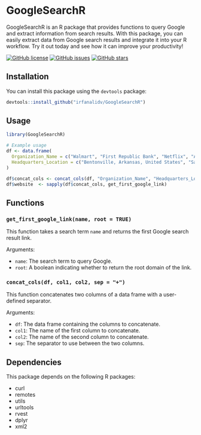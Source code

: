 # GoogleSearchR
GoogleSearchR is an R package that provides functions to query Google and extract information from search results. With this package, you can easily extract data from Google search results and integrate it into your R workflow. Try it out today and see how it can improve your productivity!

[![GitHub license](https://img.shields.io/github/license/irfanalidv/GoogleSearchR)](https://github.com/irfanalidv/GoogleSearchR/blob/main/LICENSE)
[![GitHub issues](https://img.shields.io/github/issues/irfanalidv/GoogleSearchR)](https://github.com/irfanalidv/GoogleSearchR/issues)
[![GitHub stars](https://img.shields.io/github/stars/irfanalidv/GoogleSearchR)](https://github.com/irfanalidv/GoogleSearchR/stargazers)

## Installation

You can install this package using the `devtools` package:

```r
devtools::install_github("irfanalidv/GoogleSearchR")
```

## Usage

```r
library(GoogleSearchR)

# Example usage
df <- data.frame(
  Organization_Name = c("Walmart", "First Republic Bank", "Netflix", "Amazon", "Snap", "Comcast", "Apple"),
  Headquarters_Location = c("Bentonville, Arkansas, United States", "San Francisco, California, United States", "Los Gatos, California, United States", "Seattle, Washington, United States", "Venice, California, United States", "Philadelphia, Pennsylvania, United States", "Cupertino, California, United States")
)

df$concat_cols <- concat_cols(df, "Organization_Name", "Headquarters_Location", sep = " + ")
df$website  <- sapply(df$concat_cols, get_first_google_link)
```

## Functions

### `get_first_google_link(name, root = TRUE)`

This function takes a search term `name` and returns the first Google search result link.

Arguments:

- `name`: The search term to query Google.
- `root`: A boolean indicating whether to return the root domain of the link.

### `concat_cols(df, col1, col2, sep = "+")`

This function concatenates two columns of a data frame with a user-defined separator.

Arguments:

- `df`: The data frame containing the columns to concatenate.
- `col1`: The name of the first column to concatenate.
- `col2`: The name of the second column to concatenate.
- `sep`: The separator to use between the two columns.

## Dependencies

This package depends on the following R packages:

- curl
- remotes
- utils
- urltools
- rvest
- dplyr
- xml2
